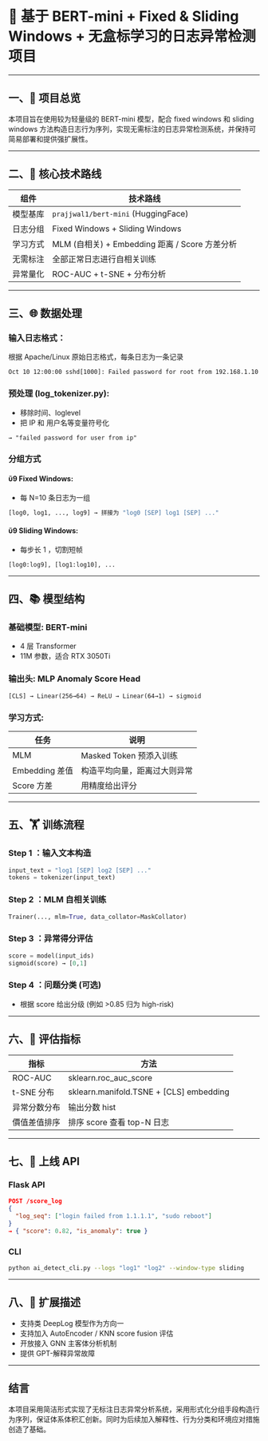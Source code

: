 # 📁 基于 BERT-mini + Fixed & Sliding Windows + 无盒标学习的日志异常检测项目

---

## 一、🚀 项目总览

本项目旨在使用较为轻量级的 BERT-mini 模型，配合 fixed windows 和 sliding windows 方法构造日志行为序列，实现无需标注的日志异常检测系统，并保持可简易部署和提供强扩展性。

---

## 二、🔢 核心技术路线

| 组件 | 技术路线 |
|--------|------------|
| 模型基库 | `prajjwal1/bert-mini` (HuggingFace) |
| 日志分组 | Fixed Windows + Sliding Windows |
| 学习方式 | MLM (自相关) + Embedding 距离 / Score 方差分析 |
| 无需标注 | 全部正常日志进行自相关训练 |
| 异常量化 | ROC-AUC + t-SNE + 分布分析 |

---

## 三、🌐 数据处理

### 输入日志格式：
根据 Apache/Linux 原始日志格式，每条日志为一条记录

```text
Oct 10 12:00:00 sshd[1000]: Failed password for root from 192.168.1.10
```

### 预处理 (log_tokenizer.py):
- 移除时间、loglevel
- 把 IP 和 用户名等变量符号化

```text
→ "failed password for user from ip"
```

### 分组方式
#### ὓ9 Fixed Windows:
- 每 N=10 条日志为一组
```python
[log0, log1, ..., log9] → 拼接为 "log0 [SEP] log1 [SEP] ..."
```

#### ὓ9 Sliding Windows:
- 每步长 1 ，切割短帧
```python
[log0:log9], [log1:log10], ...
```

---

## 四、📚 模型结构

### 基础模型: BERT-mini
- 4 层 Transformer
- 11M 参数，适合 RTX 3050Ti

### 输出头: MLP Anomaly Score Head
```text
[CLS] → Linear(256→64) → ReLU → Linear(64→1) → sigmoid
```

### 学习方式:
| 任务 | 说明 |
|--------|---------|
| MLM | Masked Token 预添入训练 |
| Embedding 差值 | 构造平均向量，距离过大则异常 |
| Score 方差 | 用精度给出评分

---

## 五、🏋️ 训练流程

### Step 1 ：输入文本构造
```python
input_text = "log1 [SEP] log2 [SEP] ..."
tokens = tokenizer(input_text)
```

### Step 2 ：MLM 自相关训练
```python
Trainer(..., mlm=True, data_collator=MaskCollator)
```

### Step 3 ：异常得分评估
```python
score = model(input_ids)
sigmoid(score) → [0,1]
```

### Step 4 ：问题分类 (可选)
- 根据 score 给出分级 (例如 >0.85 归为 high-risk)

---

## 六、🎯 评估指标

| 指标 | 方法 |
|--------|--------|
| ROC-AUC | sklearn.roc_auc_score |
| t-SNE 分布 | sklearn.manifold.TSNE + [CLS] embedding |
| 异常分数分布 | 输出分数 hist |
| 價值差值排序 | 排序 score 查看 top-N 日志 |

---

## 七、📢 上线 API

### Flask API
```json
POST /score_log
{
  "log_seq": ["login failed from 1.1.1.1", "sudo reboot"]
}
→ { "score": 0.82, "is_anomaly": true }
```

### CLI
```bash
python ai_detect_cli.py --logs "log1" "log2" --window-type sliding
```

---

## 八、🔄 扩展描述

- 支持类 DeepLog 模型作为方向一
- 支持加入 AutoEncoder / KNN score fusion 评估
- 开放接入 GNN 主客体分析机制
- 提供 GPT-解释异常故障

---

## 结言

本项目采用简洁形式实现了无标注日志异常分析系统，采用形式化分组手段构造行为序列，保证体系体积汇创新。同时为后续加入解释性、行为分类和环境应对措施创造了基础。

